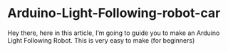 # Arduino-Light-Following-robot-car
Hey there, here in this article, I’m going to guide you to make an Arduino Light Following Robot. This is very easy to make (for beginners)
